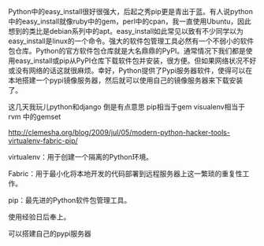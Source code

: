 
Python中的easy_install很好很强大，后起之秀pip更是青出于蓝。有人说python中的easy_install就像ruby中的gem，perl中的cpan，我一直使用Ubuntu，因此想到的类比是debian系列中的apt。easy_install如此常见以致有不少同学以为easy_install是linux的一个命令。强大的软件包管理工具必然有一个不弱小的软件包仓库。Python的官方软件包仓库就是大名鼎鼎的PyPI。通常情况下我们都是使用easy_install或pip从PyPI仓库下载软件包并安装，很方便。但如果网络状况不好或没有网络的话这就很麻烦。幸好，Python提供了Pypi服务器软件，使得可以在本地搭建一个pypi镜像服务器，然后就可以使用自己的镜像服务器来下载安装了。


这几天我玩儿python和django
倒是有点意思
pip相当于gem
visualenv相当于rvm
中的gemset



http://clemesha.org/blog/2009/jul/05/modern-python-hacker-tools-virtualenv-fabric-pip/

virtualenv：用于创建一个隔离的Python环境。

Fabric：用于最小化将本地开发的代码部署到远程服务器上这一繁琐的重复性工作。

pip：最先进的Python软件包管理工具。

使用经验日后奉上。



可以搭建自己的pypi服务器


